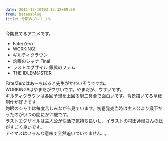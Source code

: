 ```yaml
---
date: 2011-12-10T03:13:32+09:00
from: hatenablog
title: 今期のプロトコル
---
```


<p>今期見てるアニメです。</p>

<ul>
<li>Fate/Zero</li>
<li>WORKING!!</li>
<li>ギルティクラウン</li>
<li>灼眼のシャナ Final</li>
<li>ラストエグザイル 銀翼のファム</li>
<li>THE IDLEM@STER</li>
</ul><p>Fate/Zeroはあーちぼると先生がかわいそうですね。<br>
WORKING!!はやまだがウザいです。やまだが、ウザいです。<br>
ギルティクラウンは各回予想を上回る厨二具合で面白いです。背景描いてる草薙制作が好きです。<br>
灼眼のシャナは毎度苦しみながら見ています。初巻発売当時は主人公より歳下だったのがいつの間にか21歳です。<br>
ラストエグザイルは主人公が快活で気持ち良いし、イラストの村田蓮爾さんの絵がすごく良いです。<br>
アイマスはいろんな意味で全然追いついてません…。</p>

